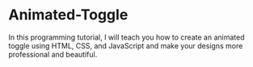 # Animated-Toggle
In this programming tutorial, I will teach you how to create an animated toggle using HTML, CSS, and JavaScript and make your designs more professional and beautiful.
